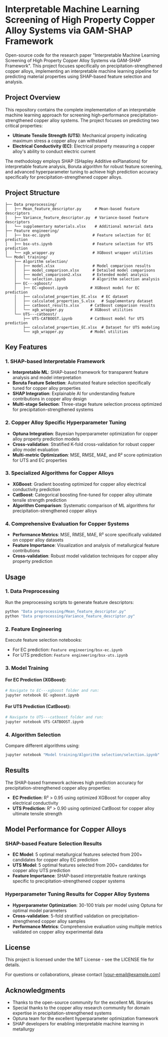 # Interpretable Machine Learning Screening of High Property Copper Alloy Systems via GAM-SHAP Framework

Open-source code for the research paper "Interpretable Machine Learning Screening of High Property Copper Alloy Systems via GAM-SHAP Framework". This project focuses specifically on precipitation-strengthened copper alloys, implementing an interpretable machine learning pipeline for predicting material properties using SHAP-based feature selection and analysis.

## Project Overview

This repository contains the complete implementation of an interpretable machine learning approach for screening high-performance precipitation-strengthened copper alloy systems. The project focuses on predicting two critical properties:
- **Ultimate Tensile Strength (UTS)**: Mechanical property indicating maximum stress a copper alloy can withstand
- **Electrical Conductivity (EC)**: Electrical property measuring a copper alloy's ability to conduct electric current

The methodology employs SHAP (SHapley Additive exPlanations) for interpretable feature analysis, Boruta algorithm for robust feature screening, and advanced hyperparameter tuning to achieve high prediction accuracy specifically for precipitation-strengthened copper alloys.

## Project Structure

```
├── Data preprocessing/
│   ├── Mean_feature_descriptor.py      # Mean-based feature descriptors
│   ├── Variance_feature_descriptor.py  # Variance-based feature descriptors
│   └── supplementary materials.xlsx    # Additional material data
├── Feature engineering/
│   ├── bsx-ec.ipynb                   # Feature selection for EC prediction
│   ├── bsx-uts.ipynb                  # Feature selection for UTS prediction
│   └── xgb_wrapper.py                 # XGBoost wrapper utilities
└── Model training/
    ├── Algorithm selection/
    │   ├── model.xlsx                 # Model comparison results
    │   ├── model_comparison.xlsx      # Detailed model comparisons
    │   ├── model_comparison2.xlsx     # Extended model analysis
    │   └── selection.ipynb            # Algorithm selection analysis
    ├── EC---xgboost/
    │   ├── EC-xgboost.ipynb          # XGBoost model for EC prediction
    │   ├── calculated_properties_EC.xlsx  # EC dataset
    │   ├── calculated_properties_S.xlsx   # Supplementary dataset
    │   ├── catboost_results.xlsx     # CatBoost comparison results
    │   └── xgb_wrapper.py            # XGBoost utilities
    └── UTS---catboost/
        ├── UTS-CATBOOST.ipynb        # CatBoost model for UTS prediction
        ├── calculated_properties_EC.xlsx  # Dataset for UTS modeling
        └── xgb_wrapper.py            # Model utilities
```

## Key Features

### 1. SHAP-based Interpretable Framework
- **Interpretable ML**: SHAP-based framework for transparent feature analysis and model interpretation
- **Boruta Feature Selection**: Automated feature selection specifically tuned for copper alloy properties
- **SHAP Integration**: Explainable AI for understanding feature contributions in copper alloy design
- **Multi-stage Selection**: Three-stage feature selection process optimized for precipitation-strengthened systems

### 2. Copper Alloy Specific Hyperparameter Tuning
- **Optuna Integration**: Bayesian hyperparameter optimization for copper alloy property prediction models
- **Cross-validation**: Stratified K-fold cross-validation for robust copper alloy model evaluation
- **Multi-metric Optimization**: MSE, RMSE, MAE, and R² score optimization for UTS and EC properties

### 3. Specialized Algorithms for Copper Alloys
- **XGBoost**: Gradient boosting optimized for copper alloy electrical conductivity prediction
- **CatBoost**: Categorical boosting fine-tuned for copper alloy ultimate tensile strength prediction
- **Algorithm Comparison**: Systematic comparison of ML algorithms for precipitation-strengthened copper alloys

### 4. Comprehensive Evaluation for Copper Systems
- **Performance Metrics**: MSE, RMSE, MAE, R² score specifically validated on copper alloy datasets
- **Feature Importance**: Visualization and analysis of metallurgical feature contributions
- **Cross-validation**: Robust model validation techniques for copper alloy property prediction

## Usage

### 1. Data Preprocessing
Run the preprocessing scripts to generate feature descriptors:
```python
python "Data preprocessing/Mean_feature_descriptor.py"
python "Data preprocessing/Variance_feature_descriptor.py"
```

### 2. Feature Engineering
Execute feature selection notebooks:
- For EC prediction: `Feature engineering/bsx-ec.ipynb`
- For UTS prediction: `Feature engineering/bsx-uts.ipynb`

### 3. Model Training
#### For EC Prediction (XGBoost):
```python
# Navigate to EC---xgboost folder and run:
jupyter notebook EC-xgboost.ipynb
```

#### For UTS Prediction (CatBoost):
```python
# Navigate to UTS---catboost folder and run:
jupyter notebook UTS-CATBOOST.ipynb
```

### 4. Algorithm Selection
Compare different algorithms using:
```python
jupyter notebook "Model training/Algorithm selection/selection.ipynb"
```


## Results

The SHAP-based framework achieves high prediction accuracy for precipitation-strengthened copper alloy properties:
- **EC Prediction**: R² > 0.95 using optimized XGBoost for copper alloy electrical conductivity
- **UTS Prediction**: R² > 0.90 using optimized CatBoost for copper alloy ultimate tensile strength

## Model Performance for Copper Alloys

### SHAP-based Feature Selection Results
- **EC Model**: 5 optimal metallurgical features selected from 200+ candidates for copper alloy EC prediction
- **UTS Model**: 5 optimal features selected from 200+ candidates for copper alloy UTS prediction
- **Feature Importance**: SHAP-based interpretable feature rankings specific to precipitation-strengthened copper systems

### Hyperparameter Tuning Results for Copper Alloy Systems
- **Hyperparameter Optimization**: 30-100 trials per model using Optuna for optimal model parameters
- **Cross-validation**: 5-fold stratified validation on precipitation-strengthened copper alloy samples
- **Performance Metrics**: Comprehensive evaluation using multiple metrics validated on copper alloy experimental data

## License

This project is licensed under the MIT License - see the LICENSE file for details.


For questions or collaborations, please contact [your-email@example.com]

## Acknowledgments

- Thanks to the open-source community for the excellent ML libraries
- Special thanks to the copper alloy research community for domain expertise in precipitation-strengthened systems
- Optuna team for the excellent hyperparameter optimization framework
- SHAP developers for enabling interpretable machine learning in metallurgy